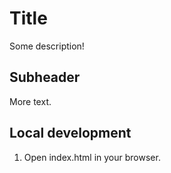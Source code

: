 # Title

Some description!

## Subheader

More text.

## Local development

1. Open index.html in your browser.